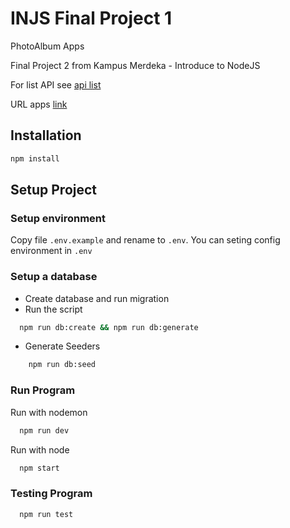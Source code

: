# INJS Final Project 1

PhotoAlbum Apps

Final Project 2 from Kampus Merdeka - Introduce to NodeJS  

For list API see [api list](./list_api.md)

URL apps [link](https://injs-finalproject1.herokuapp.com/)

## Installation

```bash
npm install
```

## Setup Project

### Setup environment

Copy file `.env.example` and rename to `.env`. You can seting config environment in `.env`

### Setup a database

- Create database and run migration
- Run the script

```bash
  npm run db:create && npm run db:generate
```

- Generate Seeders

``` bash
    npm run db:seed
```

### Run Program

Run with nodemon

```bash
  npm run dev
```

Run with node

```bash
  npm start
```

### Testing Program

```bash
  npm run test
```
